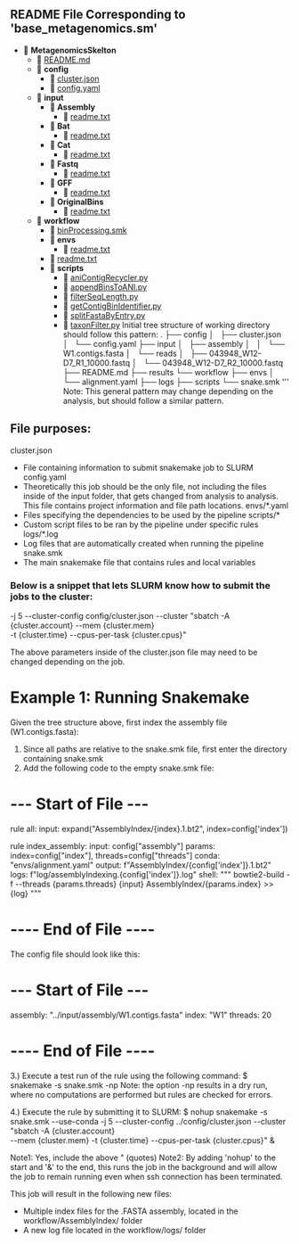 ## README File Corresponding to 'base_metagenomics.sm'
- 📂 __MetagenomicsSkelton__
   - 📄 [README.md](README.md)
   - 📂 __config__
     - 📄 [cluster.json](config/cluster.json)
     - 📄 [config.yaml](config/config.yaml)
   - 📂 __input__
     - 📂 __Assembly__
       - 📄 [readme.txt](input/Assembly/readme.txt)
     - 📂 __Bat__
       - 📄 [readme.txt](input/Bat/readme.txt)
     - 📂 __Cat__
       - 📄 [readme.txt](input/Cat/readme.txt)
     - 📂 __Fastq__
       - 📄 [readme.txt](input/Fastq/readme.txt)
     - 📂 __GFF__
       - 📄 [readme.txt](input/GFF/readme.txt)
     - 📂 __OriginalBins__
       - 📄 [readme.txt](input/OriginalBins/readme.txt)
   - 📂 __workflow__
     - 📄 [binProcessing.smk](workflow/binProcessing.smk)
     - 📂 __envs__
       - 📄 [readme.txt](workflow/envs/readme.txt)
     - 📄 [readme.txt](workflow/readme.txt)
     - 📂 __scripts__
       - 📄 [aniContigRecycler.py](workflow/scripts/aniContigRecycler.py)
       - 📄 [appendBinsToANI.py](workflow/scripts/appendBinsToANI.py)
       - 📄 [filterSeqLength.py](workflow/scripts/filterSeqLength.py)
       - 📄 [getContigBinIdentifier.py](workflow/scripts/getContigBinIdentifier.py)
       - 📄 [splitFastaByEntry.py](workflow/scripts/splitFastaByEntry.py)
       - 📄 [taxonFilter.py](workflow/scripts/taxonFilter.py)
Initial tree structure of working directory should follow this pattern:
.
├── config
│   ├── cluster.json
│   └── config.yaml
├── input
│   ├── assembly
│   │   └── W1.contigs.fasta
│   └── reads
│       ├── 043948_W12-D7_R1_10000.fastq
│       └── 043948_W12-D7_R2_10000.fastq
├── README.md
├── results
└── workflow
    ├── envs
    │   └── alignment.yaml
    ├── logs
    ├── scripts
    └── snake.smk
'''
Note: This general pattern may change depending on the analysis, but should follow a similar pattern.

## File purposes:
cluster.json
- File containing information to submit snakemake job to SLURM
config.yaml
- Theoretically this job should be the only file, not including the files inside of the input folder,
    that gets changed from analysis to analysis. This file contains project information and file path
    locations.
envs/*.yaml
- Files specifying the dependencies to be used by the pipeline
scripts/*
- Custom script files to be ran by the pipeline under specific rules
logs/*.log
- Log files that are automatically created when running the pipeline
snake.smk
- The main snakemake file that contains rules and local variables

### Below is a snippet that lets SLURM know how to submit the jobs to the cluster:
-j 5 --cluster-config config/cluster.json --cluster "sbatch -A {cluster.account} --mem {cluster.mem} \
-t {cluster.time} --cpus-per-task {cluster.cpus}"

The above parameters inside of the cluster.json file may need to be changed depending on the job.





# Example 1: Running Snakemake
Given the tree structure above, first index the assembly file (W1.contigs.fasta):

1. Since all paths are relative to the snake.smk file, first enter the directory containing snake.smk
2. Add the following code to the empty snake.smk file:
# --- Start of File --- #
rule all:
    input:
        expand("AssemblyIndex/{index}.1.bt2", index=config['index'])

rule index_assembly:
    input:
        config["assembly"]
    params:
        index=config["index"],
        threads=config["threads"]
    conda:
        "envs/alignment.yaml"
    output:
        f"AssemblyIndex/{config['index']}.1.bt2"
    logs:
        f"log/assemblyIndexing.{config['index']}.log"
    shell:
        """
        bowtie2-build -f --threads {params.threads} {input} AssemblyIndex/{params.index} >> {log}
        """
# ---- End of File ---- #

The config file should look like this:
# --- Start of File --- #
assembly: "../input/assembly/W1.contigs.fasta"
index: "W1"
threads: 20
# ---- End of File ---- #

3.) Execute a test run of the rule using the following command:
$ snakemake -s snake.smk -np
Note: the option -np results in a dry run, where no computations are performed but rules are checked for errors.

4.) Execute the rule by submitting it to SLURM:
$ nohup snakemake -s snake.smk --use-conda -j 5 --cluster-config ../config/cluster.json --cluster "sbatch -A {cluster.account} \
 --mem {cluster.mem} -t {cluster.time} --cpus-per-task {cluster.cpus}" &

Note1: Yes, include the above " (quotes)
Note2: By adding 'nohup' to the start and '&' to the end, this runs the job in the background and will allow the
job to remain running even when ssh connection has been terminated.

This job will result in the following new files:
- Multiple index files for the .FASTA assembly, located in the workflow/AssemblyIndex/ folder
- A new log file located in the workflow/logs/ folder


